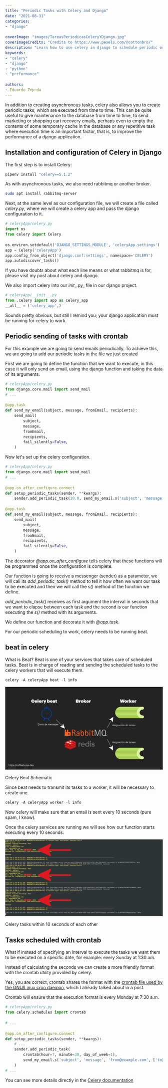 ```yaml
---
title: "Periodic Tasks with Celery and Django"
date: "2021-08-31"
categories:
- "django"

coverImage: "images/TareasPeriodicasCeleryYDjango.jpg"
coverImageCredits: "Credits to https://www.pexels.com/@cottonbro/"
description: "Learn how to use celery in django to schedule periodic or maintenance tasks to run every so often or on a given date."
keywords:
- "celery"
- "django"
- "python"
- "performance" 

authors:
- Eduardo Zepeda
---
```


In addition to creating asynchronous tasks, celery also allows you to create periodic tasks, which are executed from time to time. This can be quite useful to give maintenance to the database from time to time, to send marketing or shopping cart recovery emails, perhaps even to empty the contents of some temporary cache in the database or any repetitive task where execution time is an important factor, that is, to improve the performance of a django application.

## Installation and configuration of Celery in Django

The first step is to install Celery:

```bash
pipenv install "celery==5.1.2"
```

As with asynchronous tasks, we also need rabbitmq or another broker.

```bash
sudo apt install rabbitmq-server
```

Next, at the same level as our configuration file, we will create a file called _celery.py_, where we will create a celery app and pass the django configuration to it.

```python
# celeryApp/celery.py
import os
from celery import Celery

os.environ.setdefault('DJANGO_SETTINGS_MODULE', 'celeryApp.settings')
app = Celery('celeryApp')
app.config_from_object('django.conf:settings', namespace='CELERY')
app.autodiscover_tasks()
```

If you have doubts about what each line means or what rabbitmq is for, please visit my post about celery and django.

We also import celery into our _init__.py_ file in our django project.

```python
# celeryApp/__init__.py
from .celery import app as celery_app
__all__ = ('celery_app',)
```

Sounds pretty obvious, but still I remind you; your django application must be running for celery to work.

## Periodic sending of tasks with crontab

For this example we are going to send emails periodically. To achieve this, we are going to add our periodic tasks in the file we just created

First we are going to define the function that we want to execute, in this case it will only send an email, using the django function and taking the data of its arguments.

```python
# celeryApp/celery.py
from django.core.mail import send_mail
# ...

@app.task
def send_my_email(subject, message, fromEmail, recipients):
    send_mail(
        subject,
        message,
        fromEmail,
        recipients,
        fail_silently=False,
    )
```

Now let's set up the celery configuration.

```python
# celeryApp/celery.py
from django.core.mail import send_mail
# ...

@app.on_after_configure.connect
def setup_periodic_tasks(sender, **kwargs):
    sender.add_periodic_task(10.0, send_my_email.s('subject', 'message', 'from@example.com', ['to@example.com']), name='Envia email cada 10 segundos')

@app.task
def send_my_email(subject, message, fromEmail, recipients):
    send_mail(
        subject,
        message,
        fromEmail,
        recipients,
        fail_silently=False,
    )
```

The decorator _@app.on_after_configure_ tells celery that these functions will be programmed once the configuration is complete.

Our function is going to receive a messenger (sender) as a parameter, we will call its _add_periodic_task()_ method to tell it how often we want our task to be executed and then we will call the _s()_ method of the function we define.

_add_periodic_task_() receives as first argument the interval in seconds that we want to elapse between each task and the second is our function executing the _s()_ method with its arguments.

We define our function and decorate it with _@app.task_.

For our periodic scheduling to work, celery needs to be running beat.

## beat in celery

What is Beat? Beat is one of your services that takes care of scheduled tasks. Beat is in charge of reading and sending the scheduled tasks to the celery workers that will execute them.

```python
celery -A celeryApp beat -l info
```

![Simplified diagram of celery beat operation](images/CeleryBeatRabbitMQEsquema.png)

Celery Beat Schematic

Since beat needs to transmit its tasks to a worker, it will be necessary to create one.

```python
celery -A celeryApp worker -l info
```

Now celery will make sure that an email is sent every 10 seconds (pure spam, I know).

Once the celery services are running we will see how our function starts executing every 10 seconds.

![Periodic tasks running on console](images/EjecucionDeTareasPeriodicasCeleryBeat.png)

Celery tasks within 10 seconds of each other

## Tasks scheduled with crontab

What if instead of specifying an interval to execute the tasks we want them to be executed on a specific date, for example: every Sunday at 1:30 am.

Instead of calculating the seconds we can create a more friendly format with the crontab utility provided by celery.

Yes, you are correct, crontab shares the format with the [crontab file used by the GNU/Linux cron daemon](/cron-y-crontab-program-program-periodic-tasks/), which I already talked about in a post.

Crontab will ensure that the execution format is every Monday at 7:30 a.m.

```python
# celeryApp/celery.py
from celery.schedules import crontab

# ...

@app.on_after_configure.connect
def setup_periodic_tasks(sender, **kwargs):
    # ...
    sender.add_periodic_task(
        crontab(hour=7, minute=30, day_of_week=1),
        send_my_email.s('subject', 'message', 'from@example.com', ['to@example.com']),
    )
# ...
```

You can see more details directly in the [Celery documentation](https://docs.celeryproject.org/en/stable/userguide/periodic-tasks.html)